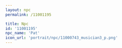 ```yaml
---
layout: npc
permalink: /11001195

title: Npc
id: '11001195'
npc_name: 'Pat'
icon_url: 'portrait/npc/11000743_musician3_p.png'
---
```

